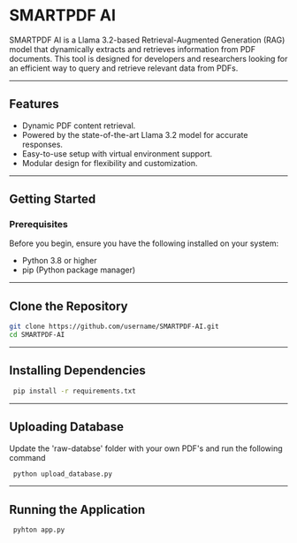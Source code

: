 # **SMARTPDF AI**

SMARTPDF AI is a Llama 3.2-based Retrieval-Augmented Generation (RAG) model that dynamically extracts and retrieves information from PDF documents. This tool is designed for developers and researchers looking for an efficient way to query and retrieve relevant data from PDFs.

---

## **Features**
- Dynamic PDF content retrieval.
- Powered by the state-of-the-art Llama 3.2 model for accurate responses.
- Easy-to-use setup with virtual environment support.
- Modular design for flexibility and customization.

---

## **Getting Started**

### **Prerequisites**
Before you begin, ensure you have the following installed on your system:
- Python 3.8 or higher
- pip (Python package manager)

---

## **Clone the Repository**
   ```bash
   git clone https://github.com/username/SMARTPDF-AI.git
   cd SMARTPDF-AI
   ```

---

## **Installing Dependencies**
  ```bash
   pip install -r requirements.txt
   ```

---

## **Uploading Database**
Update the 'raw-databse' folder with your own PDF's and run the following command
  ```bash
   python upload_database.py
   ```

---

## **Running the Application**
  ```bash
   pyhton app.py
   ```

